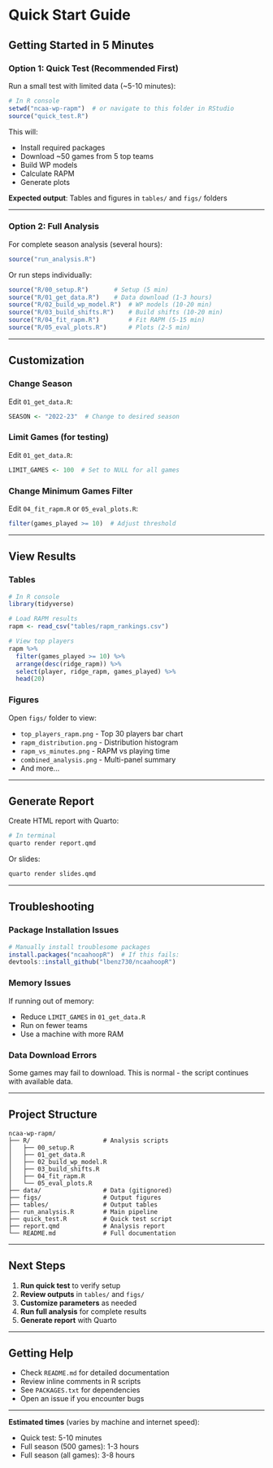 # Quick Start Guide

## Getting Started in 5 Minutes

### Option 1: Quick Test (Recommended First)

Run a small test with limited data (~5-10 minutes):

```r
# In R console
setwd("ncaa-wp-rapm")  # or navigate to this folder in RStudio
source("quick_test.R")
```

This will:
- Install required packages
- Download ~50 games from 5 top teams
- Build WP models
- Calculate RAPM
- Generate plots

**Expected output**: Tables and figures in `tables/` and `figs/` folders

---

### Option 2: Full Analysis

For complete season analysis (several hours):

```r
source("run_analysis.R")
```

Or run steps individually:

```r
source("R/00_setup.R")       # Setup (5 min)
source("R/01_get_data.R")    # Data download (1-3 hours)
source("R/02_build_wp_model.R")  # WP models (10-20 min)
source("R/03_build_shifts.R")    # Build shifts (10-20 min)
source("R/04_fit_rapm.R")        # Fit RAPM (5-15 min)
source("R/05_eval_plots.R")      # Plots (2-5 min)
```

---

## Customization

### Change Season

Edit `01_get_data.R`:
```r
SEASON <- "2022-23"  # Change to desired season
```

### Limit Games (for testing)

Edit `01_get_data.R`:
```r
LIMIT_GAMES <- 100  # Set to NULL for all games
```

### Change Minimum Games Filter

Edit `04_fit_rapm.R` or `05_eval_plots.R`:
```r
filter(games_played >= 10)  # Adjust threshold
```

---

## View Results

### Tables
```r
# In R console
library(tidyverse)

# Load RAPM results
rapm <- read_csv("tables/rapm_rankings.csv")

# View top players
rapm %>% 
  filter(games_played >= 10) %>%
  arrange(desc(ridge_rapm)) %>%
  select(player, ridge_rapm, games_played) %>%
  head(20)
```

### Figures

Open `figs/` folder to view:
- `top_players_rapm.png` - Top 30 players bar chart
- `rapm_distribution.png` - Distribution histogram
- `rapm_vs_minutes.png` - RAPM vs playing time
- `combined_analysis.png` - Multi-panel summary
- And more...

---

## Generate Report

Create HTML report with Quarto:

```bash
# In terminal
quarto render report.qmd
```

Or slides:

```bash
quarto render slides.qmd
```

---

## Troubleshooting

### Package Installation Issues

```r
# Manually install troublesome packages
install.packages("ncaahoopR")  # If this fails:
devtools::install_github("lbenz730/ncaahoopR")
```

### Memory Issues

If running out of memory:
- Reduce `LIMIT_GAMES` in `01_get_data.R`
- Run on fewer teams
- Use a machine with more RAM

### Data Download Errors

Some games may fail to download. This is normal - the script continues with available data.

---

## Project Structure

```
ncaa-wp-rapm/
├── R/                    # Analysis scripts
│   ├── 00_setup.R
│   ├── 01_get_data.R
│   ├── 02_build_wp_model.R
│   ├── 03_build_shifts.R
│   ├── 04_fit_rapm.R
│   └── 05_eval_plots.R
├── data/                 # Data (gitignored)
├── figs/                 # Output figures
├── tables/               # Output tables
├── run_analysis.R        # Main pipeline
├── quick_test.R          # Quick test script
├── report.qmd            # Analysis report
└── README.md             # Full documentation
```

---

## Next Steps

1. **Run quick test** to verify setup
2. **Review outputs** in `tables/` and `figs/`
3. **Customize parameters** as needed
4. **Run full analysis** for complete results
5. **Generate report** with Quarto

---

## Getting Help

- Check `README.md` for detailed documentation
- Review inline comments in R scripts
- See `PACKAGES.txt` for dependencies
- Open an issue if you encounter bugs

---

**Estimated times** (varies by machine and internet speed):
- Quick test: 5-10 minutes
- Full season (500 games): 1-3 hours
- Full season (all games): 3-8 hours
